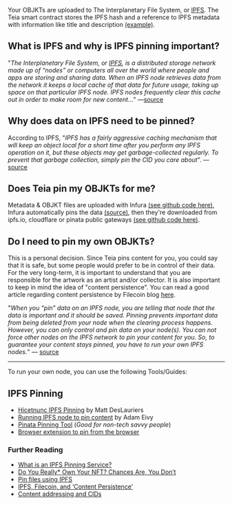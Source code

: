 Your OBJKTs are uploaded to The Interplanetary File System, or [IPFS](https://www.ipfs.com/). The Teia smart contract stores the IPFS hash and a reference to IPFS metadata with information like title and description [(example)](https://ipfs.io/ipfs/QmbUHQWw1pQ7GwPxgDtAUdRKaJPQjsymKviZCcNEjMj1oM).

## What is IPFS and why is IPFS pinning important?
"_The Interplanetary File System, or [IPFS](https://www.ipfs.com/), is a distributed storage network made up of “nodes” or computers all over the world where people and apps are storing and sharing data. When an IPFS node retrieves data from the network it keeps a local cache of that data for future usage, taking up space on that particular IPFS node. IPFS nodes frequently clear this cache out in order to make room for new content..._" —[source](https://medium.com/pinata/what-is-an-ipfs-pinning-service-f6ed4cd7e475)

## Why does data on IPFS need to be pinned?

According to IPFS, "_IPFS has a fairly aggressive caching mechanism that will keep an object local for a short time after you perform any IPFS operation on it, but these objects may get garbage-collected regularly. To prevent that garbage collection, simply pin the CID you care about_". —[source](https://docs.ipfs.io/how-to/pin-files/)

## Does Teia pin my OBJKTs for me?

Metadata & OBJKT files are uploaded with Infura [(see github code here)](https://github.com/teia-community/teia-ui/blob/main/src/data/ipfs.js#L12), Infura automatically pins the data [(source)](https://infura.io/docs/ipfs#section/Getting-started/Add-a-file), then they're downloaded from ipfs.io, cloudflare or pinata public gateways [(see github code here)](https://github.com/teia-community/teia-ui/blob/main/src/pages/objkt-display/tabs/info.js#L11).

## Do I need to pin my own OBJKTs?

This is a personal decision. Since Teia pins content for you, you could say that it is safe, but some people would prefer to be in control of their data. For the very long-term, it is important to understand that you are responsible for the artwork as an artist and/or collector. It is also important to keep in mind the idea of "content persistence". You can read a good article regarding content persistence by Filecoin blog [here](https://filecoin.io/blog/posts/ipfs-filecoin-and-content-persistence/).

"_When you “pin” data on an IPFS node, you are telling that node that the data is important and it should be saved. Pinning prevents important data from being deleted from your node when the clearing process happens. However, you can only control and pin data on your node(s). You can not force other nodes on the IPFS network to pin your content for you. So, to guarantee your content stays pinned, you have to run your own IPFS nodes._" — [source](https://medium.com/pinata/what-is-an-ipfs-pinning-service-f6ed4cd7e475)

***

To run your own node, you can use the following Tools/Guides:

## IPFS Pinning

* [Hicetnunc IPFS Pinning](https://gist.github.com/mattdesl/47f4ea12ea131eed8401bdacf95a1f47) by Matt DesLauriers
* [Running IPFS node to pin content](https://twitter.com/antic/status/1374417104489697283?s=20) by Adam Eivy
* [Pinata Pinning Tool](https://www.youtube.com/watch?v=FFNF0RX2O_k) (_Good for non-tech savvy people_)
* [Browser extension to pin from the browser](https://github.com/ipfs/ipfs-companion)

### Further Reading
* [What is an IPFS Pinning Service?](https://medium.com/pinata/what-is-an-ipfs-pinning-service-f6ed4cd7e475)
* [Do You Really* Own Your NFT? Chances Are, You Don’t](https://thedefiant.io/do-you-really-own-your-nft-chances-are-you-dont/)
* [Pin files using IPFS](https://docs.ipfs.io/how-to/pin-files/)
* [IPFS, Filecoin, and ‘Content Persistence’](https://filecoin.io/blog/posts/ipfs-filecoin-and-content-persistence/)
* [Content addressing and CIDs](https://docs.ipfs.io/concepts/content-addressing)